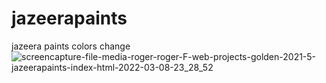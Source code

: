 # jazeerapaints
jazeera paints colors change 
![screencapture-file-media-roger-roger-F-web-projects-golden-2021-5-jazeerapaints-index-html-2022-03-08-23_28_52](https://user-images.githubusercontent.com/53628962/157328283-ab428768-2b54-4b21-8ae0-ab5d4746e3a2.png)
